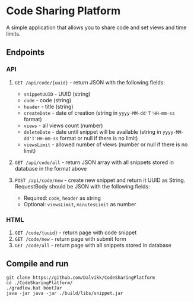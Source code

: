 # Code Sharing Platform

A simple application that allows you to share code and set views and time limits.

## Endpoints

### API
1. `GET /api/code/{uuid}` - return JSON with the following fields:
   * `snippetUUID` - UUID (string)
   * `code` - code (string)
   * `header` - title (string)
   * `createDate` - date of creation (string in `yyyy-MM-dd'T'HH-mm-ss` format)
   * `views` - all views count (number)
   * `deleteDate` - date until snippet will be available (string in `yyyy-MM-dd'T'HH-mm-ss` format or null if there is no limit)
   * `viewsLimit` - allowed number of views (number or null if there is no limit)
2. `GET /api/code/all` - return JSON array with all snippets stored in database in the format above

3. `POST /api/code/new` - create new snippet and return it UUID as String.  
RequestBody should be JSON with the following fields:
      * Required: `code`, `header` as string
      * Optional: `viewsLimit`, `minutesLimit` as number
   
### HTML
1. `GET /code/{uuid}` - return page with code snippet
2. `GET /code/new` - return page with submit form
3. `GET /code/all` - return page with all snippets stored in database

## Compile and run

`git clone https://github.com/Dalvikk/CodeSharingPlatform`  
`cd ./CodeSharingPlatform/`  
`./gradlew.bat bootJar`  
`java -jar java -jar ./build/libs/snippet.jar`  
